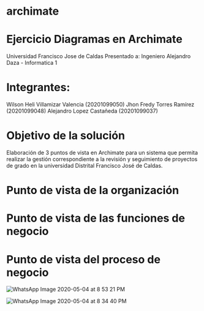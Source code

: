 # archimate


# Ejercicio Diagramas en Archimate
Universidad Francisco Jose de Caldas
Presentado a:
Ingeniero Alejandro Daza - Informatica 1

# Integrantes:
 Wilson Heli Villamizar Valencia (20201099050)
 Jhon Fredy Torres Ramírez (20201099048)
  Alejandro Lopez Castañeda (20201099037)


# Objetivo de la solución
Elaboración de 3 puntos de vista en Archimate para un sistema que permita realizar la gestión correspondiente a la revisión y seguimiento de proyectos de grado en la universidad Distrital Francisco José de Caldas.

# Punto de vista de la organización
# Punto de vista de las funciones de negocio
# Punto de vista del proceso de negocio

![WhatsApp Image 2020-05-04 at 8 53 21 PM](https://user-images.githubusercontent.com/28465837/81029280-ed1bcb80-8e49-11ea-98db-33011df1f406.jpeg)

![WhatsApp Image 2020-05-04 at 8 34 40 PM](https://user-images.githubusercontent.com/28465837/81028426-f8212c80-8e46-11ea-9c26-eee37436816e.jpeg)
